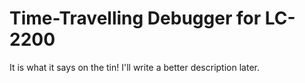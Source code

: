 # Time-Travelling Debugger for LC-2200

It is what it says on the tin! I'll write a better description later.
